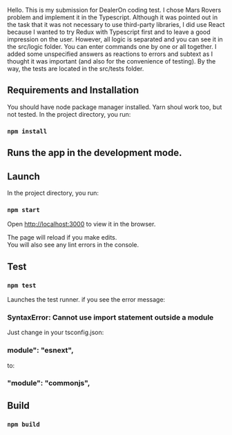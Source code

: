 Hello. This is my submission for DealerOn coding test. I chose Mars Rovers problem and implement it in the Typescript. Although it was pointed out in the task that it was not necessary to use third-party libraries, I did use React because I wanted to try Redux with Typescript first and to leave a good impression on the user. However, all logic is separated and you can see it in the src/logic folder. You can enter commands one by one or all together. I added some unspecified answers as reactions to errors and subtext as I thought it was important (and also for the convenience of testing). By the way, the tests are located in the src/tests folder.

## Requirements and Installation

You should have node package manager installed. Yarn shoul work too, but not tested.
In the project directory, you run:

### `npm install`

## Runs the app in the development mode.

## Launch

In the project directory, you run:

### `npm start`

Open [http://localhost:3000](http://localhost:3000) to view it in the browser.

The page will reload if you make edits.<br />
You will also see any lint errors in the console.

## Test

### `npm test`

Launches the test runner. 
if you see the error message:

### SyntaxError: Cannot use import statement outside a module

Just change in your tsconfig.json:

### module": "esnext",

to:

### "module": "commonjs",

## Build

### `npm build`

